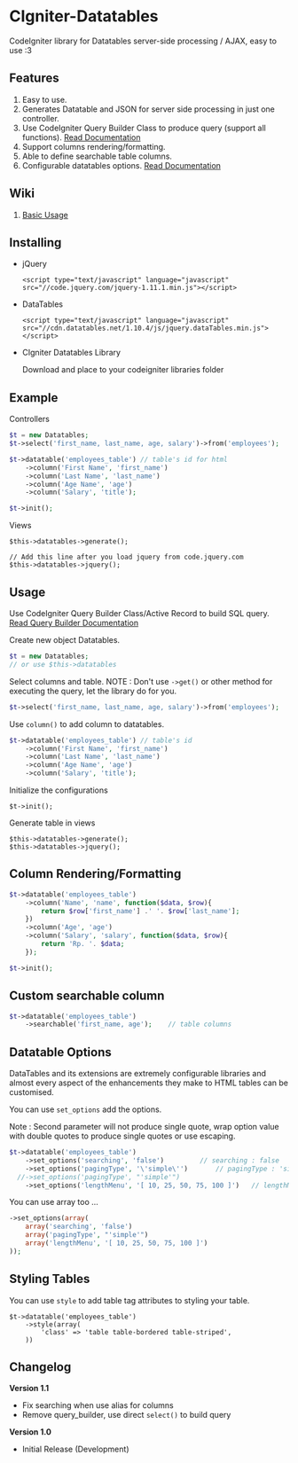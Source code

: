 # CIgniter-Datatables
CodeIgniter library for Datatables server-side processing / AJAX, easy to use :3

## Features ##
1. Easy to use.
2. Generates Datatable and JSON for server side processing in just one controller.
3. Use CodeIgniter Query Builder Class to produce query (support all functions). [Read Documentation](https://www.codeigniter.com/userguide3/database/query_builder.html)
4. Support columns rendering/formatting.
5. Able to define searchable table columns.
6. Configurable datatables options. [Read Documentation](https://datatables.net/reference/option/)

## Wiki
1. [Basic Usage](https://github.com/izalfat23/CIgniter-Datatables/wiki/Basic-Usage)




## Installing

* jQuery

	```
	<script type="text/javascript" language="javascript" src="//code.jquery.com/jquery-1.11.1.min.js"></script>
	```

* DataTables

	```
	<script type="text/javascript" language="javascript" src="//cdn.datatables.net/1.10.4/js/jquery.dataTables.min.js"></script>
	```

* CIgniter Datatables Library

	Download and place to your codeigniter libraries folder
	
## Example

Controllers

```php
$t = new Datatables;
$t->select('first_name, last_name, age, salary')->from('employees');

$t->datatable('employees_table') // table's id for html
    ->column('First Name', 'first_name')
    ->column('Last Name', 'last_name')
    ->column('Age Name', 'age')
    ->column('Salary', 'title');

$t->init();
```

Views

```
$this->datatables->generate();

// Add this line after you load jquery from code.jquery.com
$this->datatables->jquery();
```

## Usage

Use CodeIgniter Query Builder Class/Active Record to build SQL query. [Read Query Builder Documentation](https://www.codeigniter.com/userguide3/database/query_builder.html)

Create new object Datatables.

```php
$t = new Datatables;
// or use $this->datatables
```

Select columns and table. NOTE : Don't use `->get()` or other method for executing the query, let the library do for you.

```php
$t->select('first_name, last_name, age, salary')->from('employees');
```

Use `column()` to add column to datatables.

```php
$t->datatable('employees_table') // table's id
    ->column('First Name', 'first_name')
    ->column('Last Name', 'last_name')
    ->column('Age Name', 'age')
    ->column('Salary', 'title');
```

Initialize the configurations

```
$t->init();
```

Generate table in views

```
$this->datatables->generate();
$this->datatables->jquery();
```

## Column Rendering/Formatting


```php
$t->datatable('employees_table')
    ->column('Name', 'name', function($data, $row){
    	return $row['first_name'] .' '. $row['last_name'];
    })
    ->column('Age', 'age')
    ->column('Salary', 'salary', function($data, $row){
		return 'Rp. '. $data;
    });

$t->init();
```

## Custom searchable column


```php
$t->datatable('employees_table')
    ->searchable('first_name, age'); 	// table columns
```

## Datatable Options

DataTables and its extensions are extremely configurable libraries and almost every aspect of the enhancements they make to HTML tables can be customised.

You can use `set_options` add the options. 

Note : Second parameter will not produce single quote, wrap option value with double quotes to produce single quotes or use escaping.
```php
$t->datatable('employees_table')
	->set_options('searching', 'false')			// searching : false
	->set_options('pagingType', '\'simple\'')		// pagingType : 'simple'
  //->set_options('pagingType', "'simple'")
    ->set_options('lengthMenu', '[ 10, 25, 50, 75, 100 ]')	 // lengthMenu : [ 10, 25, 50, 75, 100 ]
```

You can use array too ...

```php
->set_options(array(
    array('searching', 'false')
    array('pagingType', "'simple'")
    array('lengthMenu', '[ 10, 25, 50, 75, 100 ]')
));
```

## Styling Tables

You can use `style` to add table tag attributes to styling your table.

```
$t->datatable('employees_table')
	->style(array(
		'class' => 'table table-bordered table-striped',
	))
```

## Changelog

<b>Version 1.1</b>
	
* Fix searching when use alias for columns
* Remove query_builder, use direct `select()` to build query

<b>Version 1.0</b>
	
* Initial Release (Development)
